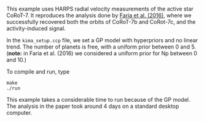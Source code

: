 This example uses HARPS radial velocity measurements of the active star CoRoT-7.
It reproduces the analysis done by [Faria et al. (2016)](https://www.aanda.org/articles/aa/abs/2016/04/aa27899-15/aa27899-15.html), 
where we successfully recovered both the orbits of CoRoT-7b and CoRot-7c, and the activity-induced signal.

In the `kima_setup.ccp` file, we set a GP model with hyperpriors and no linear trend.
The number of planets is free, with a uniform prior between 0 and 5.  
(**note:** in Faria et al. (2016) we considered a uniform prior for Np between 0 and 10.)

To compile and run, type

```
make
./run
```

This example takes a considerable time to run because of the GP model.
The analysis in the paper took around 4 days on a standard desktop computer.
